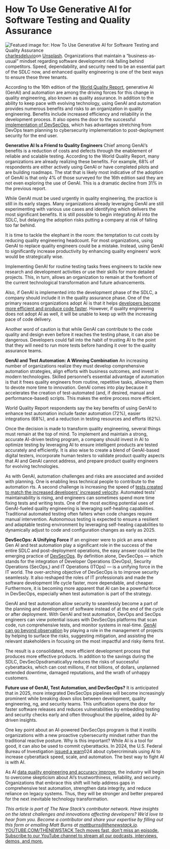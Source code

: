 # How To Use Generative AI for Software Testing and Quality Assurance
![Featued image for: How To Use Generative AI for Software Testing and Quality Assurance](https://cdn.thenewstack.io/media/2024/12/f1588795-charlesdeluvio-pjah2ax4uwk-unsplash-1024x683.jpg)
[charlesdeluvio](https://unsplash.com/@charlesdeluvio?utm_content=creditCopyText&utm_medium=referral&utm_source=unsplash)on
[Unsplash](https://unsplash.com/photos/person-facing-computer-desktop-pjAH2Ax4uWk?utm_content=creditCopyText&utm_medium=referral&utm_source=unsplash).
Organizations that maintain a “business-as-usual” mindset regarding software development risk falling behind competitors. Speed, dependability, and security need to be an essential part of the SDLC now, and enhanced quality engineering is one of the best ways to ensure these three tenants.

According to the 16th edition of the [World Quality Report](https://www.opentext.com/about/press-releases/world-quality-report-2024-shows-68-of-organizations-now-utilizing-gen-ai-to-advance-quality-engineering), generative AI (GenAI) and automation are among the driving forces for this change in quality engineering, also known as quality assurance. In addition to the ability to keep pace with evolving technology, using GenAI and automation provides numerous benefits and risks to an organization in quality engineering. Benefits include increased efficiency and reliability in the development process. It also opens the door to the successful [implementation of DevSecOps](https://thenewstack.io/devsecops-implementation-best-practices/), which has advantages stretching from DevOps team planning to cybersecurity implementation to post-deployment security for the end user.

**Generative AI Is a Friend to Quality Engineers**
Chief among GenAI’s benefits is a reduction of costs and defects through the enablement of reliable and scalable testing. According to the World Quality Report, many organizations are already realizing these benefits. For example, 68% of respondents are either actively using GenAI or have completed pilots and are building roadmaps. The stat that is likely most indicative of the adoption of GenAI is that only 4% of those surveyed for the 16th edition said they are not even exploring the use of GenAI. This is a dramatic decline from 31% in the previous report.

While GenAI must be used urgently in quality engineering, the practice is still in its early stages. Many organizations already leveraging GenAI are still experimenting with various use cases and identifying which delivers the most significant benefits. It is still possible to begin integrating AI into the SDLC, but delaying the adoption risks putting a company at risk of falling too far behind.

It is time to tackle the elephant in the room: the temptation to cut costs by reducing quality engineering headcount. For most organizations, using GenAI to replace quality engineers could be a mistake. Instead, using GenAI to significantly increase productivity by enhancing quality engineers’ work would be strategically wise.

Implementing GenAI for routine testing tasks frees engineers to tackle new research and development activities or use their skills for more detailed projects. This, in turn, allows an organization to remain at the forefront of the current technological transformation and future advancements.

Also, if GenAI is implemented into the development phase of the SDLC, a company should include it in the quality assurance phase. One of the primary reasons organizations adopt AI is that it helps [developers become more efficient and produce code faster](https://thenewstack.io/infrastructure-as-code-modernizing-for-faster-development/). However, if quality engineering does not adopt AI as well, it will be unable to keep up with the increasing pace of code delivery.

Another word of caution is that while GenAI can contribute to the code quality and design even before it reaches the testing phase, it can also be dangerous. Developers could fall into the habit of trusting AI to the point that they will need to run more tests before handing it over to the quality assurance teams.

**GenAI and Test Automation: A Winning Combination**
An increasing number of organizations realize they must develop comprehensive automation strategies, align efforts with business outcomes, and invest in modern technologies. Skilled personnel’s essential advantage of automation is that it frees quality engineers from routine, repetitive tasks, allowing them to devote more time to innovation. GenAI comes into play because it accelerates the creation of test-automated (and, if desired, manual and performance-based) scripts. This makes the entire process more efficient.

World Quality Report respondents say the key benefits of using GenAI to enhance test automation include faster automation (72%), easier integrations (68%), and a reduction in testing resources and efforts (62%).

Once the decision is made to transform quality engineering, several things must remain at the top of mind. To implement and maintain a strong, accurate AI-driven testing program, a company should invest in AI to optimize testing by leveraging AI to ensure intelligent products are tested accurately and efficiently. It is also wise to create a blend of GenAI-based digital testers, incorporate human testers to validate product quality aspects that AI and GenAI cannot address, and prepare product quality engineers for evolving technologies.

As with GenAI, automation challenges and risks are associated and avoided with planning. One is enabling less technical people to contribute to the automation rts. A second challenge is increasing the speed of [tests created to match the increased developers’ increased velocity](https://thenewstack.io/improve-developer-velocity-by-decentralizing-testing/). Automated tests’ maintainability is rising, and engineers can sometimes spend more time fixing tests and writing tests. One of the most exciting potential uses of GenAI-fueled quality engineering is leveraging self-healing capabilities. Traditional automated testing often falters when code changes require manual intervention. Autonomous testing is expected to ensure a resilient and adaptable testing environment by leveraging self-healing capabilities to dynamically adjust to code and configuration changes as early as 2025.

**DevSecOps: A Unifying Force**
If an engineer were to pick an area where Gen AI and test automation play a significant role in the success of the entire SDLC and post-deployment operations, the easy answer could be the emerging practice of [DevSecOps](https://www.opentext.com/what-is/devsecops). By definition alone, DevSecOps — which stands for the integration of Developer Operations (DevOps), Security Operations (SecOps,) and IT Operations (ITOps) — is a unifying force in the IT world. The over-arching objective of DevSecOps is to improve security seamlessly. It also reshaped the roles of IT professionals and made the software development life cycle faster, more dependable, and cheaper. Furthermore, it is becoming more apparent that AI can be a powerful force in DevSecOps, especially when test automation is part of the strategy.

GenAI and test automation allow security to seamlessly become a part of the planning and development of software instead of at the end of the cycle or after deployment. With GenAI and test automation, DevOps and SecOps engineers can view potential issues with DevSecOps platforms that scan code, run comprehensive tests, and monitor systems in real-time. [GenAI can go beyond observation](https://thenewstack.io/pulumi-templates-for-genai-stacks-pinecone-langchain-first/) by playing a role in the management of projects by helping to surface the risks, suggesting mitigation, and assisting the relevant stakeholders in focusing on the most impactful and risky items first.

The result is a consolidated, more efficient development process that produces more effective products. In addition to the savings during the SDLC, DevSecOpsdramaticallyy reduces the risks of successful cyberattacks, which can cost millions, if not billions, of dollars, unplanned extended downtime, damaged reputations, and the wrath of unhappy customers.

**Future use of GenAI, Test Automation, and DevSecOps?**
It is anticipated that in 2025, more integrated DevSecOps pipelines will become increasingly prominent while breaking down silos between development, quality engineering, ng, and security teams. This unification opens the door for faster software releases and reduces vulnerabilities by embedding testing and security checks early and often throughout the pipeline, aided by AI-driven insights.

One key point about an AI-powered DevSecOps program is that it instills organizations with a new proactive cybersecurity mindset rather than the traditional reactive posture. Why is this important? While AI is a tool for good, it can also be used to commit cyberattacks. In 2024, the U.S. Federal Bureau of Investigation [issued a warn](https://www.fbi.gov/contact-us/field-offices/sanfrancisco/news/fbi-warns-of-increasing-threat-of-cyber-criminals-utilizing-artificial-intelligence)024 about cybercriminals using AI to increase cyberattack speed, scale, and automation. The best way to fight AI is with AI.

As AI [data quality engineering and accuracy improve](https://thenewstack.io/the-new-face-of-data-quality-anomalo-and-automated-monitoring/), the industry will begin to overcome skepticism about AI’s trustworthiness, reliability, and security. Organizations that embrace this shift will help address gaps in comprehensive test automation, strengthen data integrity, and reduce reliance on legacy systems. Thus, they will be stronger and better prepared for the next inevitable technology transformation.

*This article is part of The New Stack’s contributor network. Have insights on the latest challenges and innovations affecting developers? We’d love to hear from you. Become a contributor and share your expertise by filling out this form or emailing Matt Burns at mattburns@thenewstack.io.*
[
YOUTUBE.COM/THENEWSTACK
Tech moves fast, don't miss an episode. Subscribe to our YouTube
channel to stream all our podcasts, interviews, demos, and more.
](https://youtube.com/thenewstack?sub_confirmation=1)